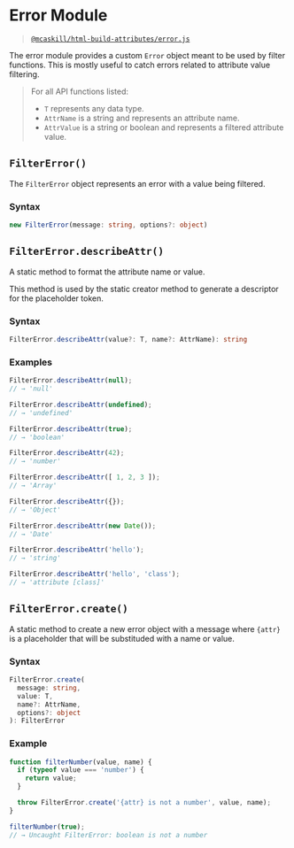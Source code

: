 # Error Module

> [`@mcaskill/html-build-attributes/error.js`](/src/error.ts)

The error module provides a custom `Error` object meant to be used by
filter functions. This is mostly useful to catch errors related to
attribute value filtering.

> For all API functions listed:
>
> * `T` represents any data type.
> * `AttrName` is a string and represents an attribute name.
> * `AttrValue` is a string or boolean and represents a filtered attribute value.

## `FilterError()`

The `FilterError` object represents an error with a value being filtered.

### Syntax

```ts
new FilterError(message: string, options?: object)
```

## `FilterError.describeAttr()`

A static method to format the attribute name or value.

This method is used by the static creator method to generate a descriptor
for the placeholder token.

### Syntax

```ts
FilterError.describeAttr(value?: T, name?: AttrName): string
```

### Examples

```js
FilterError.describeAttr(null);
// → 'null'

FilterError.describeAttr(undefined);
// → 'undefined'

FilterError.describeAttr(true);
// → 'boolean'

FilterError.describeAttr(42);
// → 'number'

FilterError.describeAttr([ 1, 2, 3 ]);
// → 'Array'

FilterError.describeAttr({});
// → 'Object'

FilterError.describeAttr(new Date());
// → 'Date'

FilterError.describeAttr('hello');
// → 'string'

FilterError.describeAttr('hello', 'class');
// → 'attribute [class]'
```

## `FilterError.create()`

A static method to create a new error object with a message where `{attr}`
is a placeholder that will be substituded with a name or value.

### Syntax

```ts
FilterError.create(
  message: string,
  value: T,
  name?: AttrName,
  options?: object
): FilterError
```

### Example

```js
function filterNumber(value, name) {
  if (typeof value === 'number') {
    return value;
  }

  throw FilterError.create('{attr} is not a number', value, name);
}

filterNumber(true);
// → Uncaught FilterError: boolean is not a number
```
